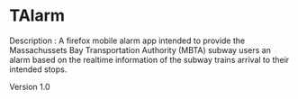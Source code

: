 TAlarm
======
Description : A firefox mobile alarm app intended to provide the Massachussets Bay Transportation Authority (MBTA) subway users 
an alarm based on the realtime information of the subway trains arrival to their intended stops.


Version 1.0
